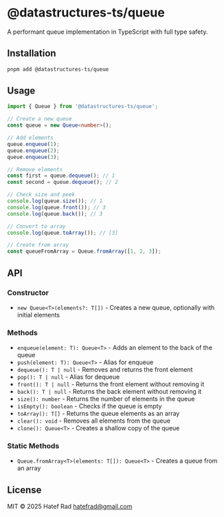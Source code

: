 # @datastructures-ts/queue

A performant queue implementation in TypeScript with full type safety.

## Installation

```bash
pnpm add @datastructures-ts/queue
```

## Usage

```typescript
import { Queue } from '@datastructures-ts/queue';

// Create a new queue
const queue = new Queue<number>();

// Add elements
queue.enqueue(1);
queue.enqueue(2);
queue.enqueue(3);

// Remove elements
const first = queue.dequeue(); // 1
const second = queue.dequeue(); // 2

// Check size and peek
console.log(queue.size()); // 1
console.log(queue.front()); // 3
console.log(queue.back()); // 3

// Convert to array
console.log(queue.toArray()); // [3]

// Create from array
const queueFromArray = Queue.fromArray([1, 2, 3]);
```

## API

### Constructor

- `new Queue<T>(elements?: T[])` - Creates a new queue, optionally with initial elements

### Methods

- `enqueue(element: T): Queue<T>` - Adds an element to the back of the queue
- `push(element: T): Queue<T>` - Alias for enqueue
- `dequeue(): T | null` - Removes and returns the front element
- `pop(): T | null` - Alias for dequeue
- `front(): T | null` - Returns the front element without removing it
- `back(): T | null` - Returns the back element without removing it
- `size(): number` - Returns the number of elements in the queue
- `isEmpty(): boolean` - Checks if the queue is empty
- `toArray(): T[]` - Returns the queue elements as an array
- `clear(): void` - Removes all elements from the queue
- `clone(): Queue<T>` - Creates a shallow copy of the queue

### Static Methods

- `Queue.fromArray<T>(elements: T[]): Queue<T>` - Creates a queue from an array

## License

MIT © 2025 Hatef Rad <hatefrad@gmail.com>
